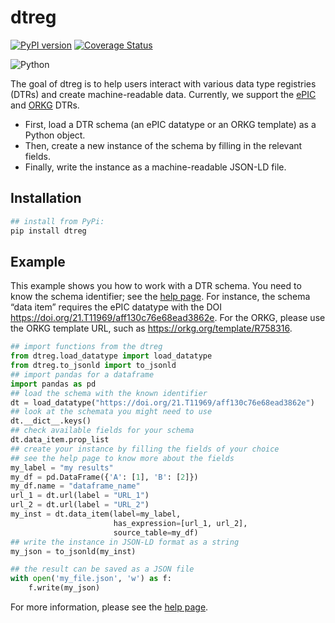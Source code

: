 # dtreg
<!-- badges: start -->
[![PyPI version](https://badge.fury.io/py/dtreg.svg?cache-control=no-cache)](https://badge.fury.io/py/dtreg)
[![Coverage Status](https://coveralls.io/repos/github/OlgaLezhnina/dtreg_py/badge.svg?branch=master)](https://coveralls.io/github/OlgaLezhnina/dtreg_py?branch=master)

![Python](https://img.shields.io/badge/python-3.8-blue.svg)
<!-- badges: end -->

The goal of dtreg is to help users interact with various data type registries (DTRs) and create machine-readable data. 
Currently, we support the [ePIC](https://fc4e-t4-3.github.io/) and [ORKG](https://orkg.org/) DTRs.
* First, load a DTR schema (an ePIC datatype or an ORKG template) as a Python object.
* Then, create a new instance of the schema by filling in the relevant fields.
* Finally, write the instance as a machine-readable JSON-LD file. 
## Installation

```sh
## install from PyPi:
pip install dtreg
```

## Example

This example shows you how to work with a DTR schema.
You need to know the schema identifier; see the [help page](https://orkg.org/help-center/article/47/reborn_articles).
For instance, the schema “data item” requires the ePIC datatype with the DOI <https://doi.org/21.T11969/aff130c76e68ead3862e>.
For the ORKG, please use the ORKG template URL, such as <https://orkg.org/template/R758316>.

```python
## import functions from the dtreg
from dtreg.load_datatype import load_datatype
from dtreg.to_jsonld import to_jsonld
## import pandas for a dataframe
import pandas as pd
## load the schema with the known identifier
dt = load_datatype("https://doi.org/21.T11969/aff130c76e68ead3862e")
## look at the schemata you might need to use
dt.__dict__.keys() 
## check available fields for your schema
dt.data_item.prop_list 
## create your instance by filling the fields of your choice
## see the help page to know more about the fields
my_label = "my results"
my_df = pd.DataFrame({'A': [1], 'B': [2]})
my_df.name = "dataframe_name"
url_1 = dt.url(label = "URL_1")
url_2 = dt.url(label = "URL_2")
my_inst = dt.data_item(label=my_label,
                       has_expression=[url_1, url_2],
                       source_table=my_df)
## write the instance in JSON-LD format as a string
my_json = to_jsonld(my_inst) 

## the result can be saved as a JSON file
with open('my_file.json', 'w') as f:
    f.write(my_json)

```
For more information, please see the [help page](https://orkg.org/help-center/article/47/reborn_articles).